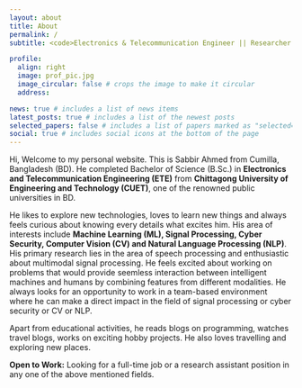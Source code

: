 ```yaml
---
layout: about
title: About
permalink: /
subtitle: <code>Electronics & Telecommunication Engineer || Researcher || ML & Cyber Security Enthusiast</code>

profile:
  align: right
  image: prof_pic.jpg
  image_circular: false # crops the image to make it circular
  address:

news: true # includes a list of news items
latest_posts: true # includes a list of the newest posts
selected_papers: false # includes a list of papers marked as "selected={true}"
social: true # includes social icons at the bottom of the page
---
```


Hi, Welcome to my personal website. This is Sabbir Ahmed from Cumilla, Bangladesh (BD). He completed Bachelor of Science (B.Sc.) in **Electronics and Telecommunication Engineering (ETE)** from **Chittagong University of Engineering and Technology (CUET)**, one of the renowned public universities in BD.

He likes to explore new technologies, loves to learn new things and always feels curious about knowing every details what excites him. His area of interests include **Machine Learning (ML), Signal Processing, Cyber Security, Computer Vision (CV) and Natural Language Processing (NLP)**. His primary research lies in the area of speech processing and enthusiastic about multimodal signal processing. He feels excited about working on problems that would provide seemless interaction between intelligent machines and humans by combining features from different modalities. He always looks for an opportunity to work in a team-based environment where he can make a direct impact in the field of signal processing or cyber security or CV or NLP.

Apart from educational activities, he reads blogs on programming, watches travel blogs, works on exciting hobby projects. He also loves travelling and exploring new places.

<div class='alert alert-warning' role='alert'>
<b>Open to Work:</b>
Looking for a full-time job or a research assistant position in any one of the above mentioned fields.
</div>
